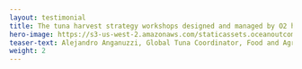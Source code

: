 ```yaml
---
layout: testimonial
title: The tuna harvest strategy workshops designed and managed by O2 helped us effectively engage a hundred and fifty key tuna fisheries managers and representatives in Indian, Atlantic, and Pacific Ocean coastal states as part of our Common Oceans ABNJ Tuna Project. The O2 team understands fisheries management and how to creatively communicate important principles to build improved understanding and decision making capacity.
hero-image: https://s3-us-west-2.amazonaws.com/staticassets.oceanoutcomes.org/embedded+photos/testimonials/unfao-testimonial.png
teaser-text: Alejandro Anganuzzi, Global Tuna Coordinator, Food and Agriculture Organization of the United Nations
weight: 2
---
```

